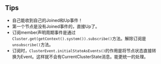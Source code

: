 ## Tips
* 自己能收到自己的Joined和Up事件！
* 第一个节点是没有Joined事件的，直接Up了。
* 订阅member声明周期事件是通过`Cluster.get(getContext().system()).subscribe()`方法。解除订阅是`unsubscribe()`方法。
* 订阅时，`ClusterEvent.initialStateAsEvents()`的作用是将节点状态直接转换为Event。这样就不会有CurrentClusterState消息。能更统一的处理。
